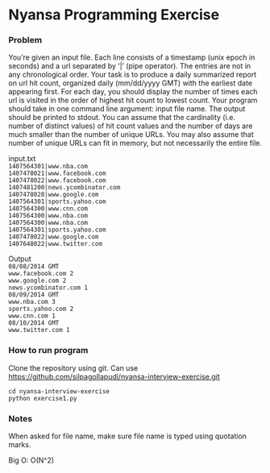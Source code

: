 # Nyansa Programming Exercise

### Problem
You’re given an input file. Each line consists of a timestamp (unix epoch in seconds) and a url separated by ‘|’ (pipe operator). The entries are not in any chronological order. Your task is to produce a daily summarized report on url hit count, organized daily (mm/dd/yyyy GMT) with the earliest date appearing first. For each day, you should display the number of times each url is visited in the order of highest hit count to lowest count. Your program should take in one command line argument: input file name. The output should be printed to stdout. You can assume that the cardinality (i.e. number of distinct values) of hit count values and the number of days are much smaller than the number of unique URLs. You may also assume that number of unique URLs can fit in memory, but not necessarily the entire file.

input.txt <br>
`1407564301|www.nba.com` <br>
`1407478021|www.facebook.com` <br>
`1407478022|www.facebook.com` <br>
`1407481200|news.ycombinator.com` <br>
`1407478028|www.google.com` <br>
`1407564301|sports.yahoo.com` <br>
`1407564300|www.cnn.com` <br>
`1407564300|www.nba.com` <br>
`1407564300|www.nba.com` <br>
`1407564301|sports.yahoo.com` <br>
`1407478022|www.google.com` <br>
`1407648022|www.twitter.com` <br>

Output <br>
`08/08/2014 GMT` <br>
`www.facebook.com 2` <br>
`www.google.com 2` <br>
`news.ycombinator.com 1` <br>
`08/09/2014 GMT` <br>
`www.nba.com 3` <br>
`sports.yahoo.com 2` <br>
`www.cnn.com 1` <br>
`08/10/2014 GMT` <br>
`www.twitter.com 1` <br>

### How to run program

Clone the repository using git. Can use https://github.com/silpagollapudi/nyansa-interview-exercise.git

`cd nyansa-interview-exercise` <br>
`python exercise1.py`

### Notes

When asked for file name, make sure file name is typed using quotation marks.

Big O: O(N^2)
